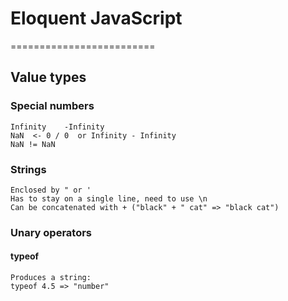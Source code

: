 # Eloquent JavaScript
=========================

## Value types

### Special numbers
    Infinity	-Infinity
    NaN  <- 0 / 0  or Infinity - Infinity
	NaN != NaN

### Strings
    Enclosed by " or '
    Has to stay on a single line, need to use \n
    Can be concatenated with + ("black" + " cat" => "black cat")

### Unary operators
#### typeof
    Produces a string: 
	typeof 4.5 => "number"

    
